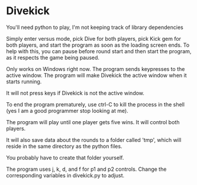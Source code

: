# Divekick

You'll need python to play, I'm not keeping track of library dependencies

Simply enter versus mode, pick Dive for both players, pick Kick gem for both players, and start the program as soon as the loading screen ends. To help with this, you can pause before round start and then start the program, as it respects the game being paused.

Only works on Windows right now.
The program sends keypresses to the active window. The program will make Divekick the active window when it starts running.

It will not press keys if Divekick is not the active window.

To end the program prematurely, use ctrl-C to kill the process in the shell (yes I am a good programmer stop looking at me).

The program will play until one player gets five wins. It will control both players.

It will also save data about the rounds to a folder called 'tmp', which will reside in the same directory as the python files.

You probably have to create that folder yourself.

The program uses j, k, d, and f for p1 and p2 controls. Change the corresponding variables in divekick.py to adjust.
